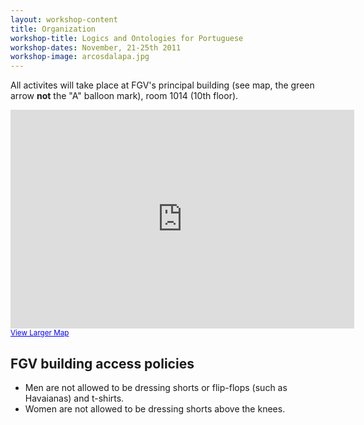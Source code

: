 ```yaml
---
layout: workshop-content
title: Organization
workshop-title: Logics and Ontologies for Portuguese
workshop-dates: November, 21-25th 2011
workshop-image: arcosdalapa.jpg
---
```


All activites will take place at FGV's principal building (see map,
the green arrow __not__ the "A" balloon mark), room 1014 (10th floor).

<iframe width="550" height="350" frameborder="0" scrolling="no"
marginheight="0" marginwidth="0" 
src="http://maps.google.com/maps?q=-22.941487,-43.180159&amp;ie=UTF8&amp;t=m&amp;vpsrc=0&amp;ll=-22.941638,-43.17996&amp;spn=0.027665,0.047207&amp;z=14&amp;output=embed"></iframe><br
/><small><a
href="http://maps.google.com/maps?q=-22.941487,-43.180159&amp;ie=UTF8&amp;t=m&amp;vpsrc=0&amp;ll=-22.941638,-43.17996&amp;spn=0.027665,0.047207&amp;z=14&amp;source=embed"
style="color:#0000FF;text-align:left">View Larger Map</a></small>

## FGV building access policies

- Men are not allowed to be dressing shorts or flip-flops (such as Havaianas) and t-shirts.
- Women are not allowed to be dressing shorts above the knees.

